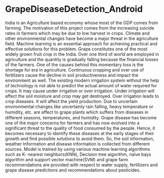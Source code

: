# GrapeDiseaseDetection_Android
India is an Agriculture based economy whose most of the GDP comes from farming. 
The motivation of this project comes from the increasing suicide rates in farmers which may be due to low harvest in crops. 
Climate and other environmental changes have become a major threat in the agriculture field. 
Machine learning is an essential approach for achieving practical and effective solutions for this problem. Grape constitutes one of the most widely grown fruit crop in the India. Over one third of world are employed in agriculture and the quantity is gradually falling because the financial losses of the farmers. One of the causes behind this momentary loss is the shortage for era in agriculture. Continuous cropping and over use of fertilizers cause the decline in soil productiveness and impact the environment as well. The existing modern irrigation system without the help of technology is not able to predict the actual amount of water required for crops. It may cause under irrigation or over irrigation. Under irrigation will affect the soil moisture and crop may get destroyed. Over irrigation leads to crop diseases. It will affect the yield production. Due to uncertain environmental changes like uncertainly rain falling, heavy temperature or humidity, etc. are affect to grape plants which suﬀers from diseases in different seasons, temperatures, and humidity. Grape disease has become one of the major concerns for farmers and has now evolved into a significant threat to the quality of food consumed by the people. Hence, it becomes necessary to identify these diseases at the early stages of their growth and find possible solutions to avoid them. So, the soil information, weather Information and disease information is collected from different sources. Model is trained by using various machine learning algorithms such as K- nearest neighbors(KNN), Decision tree algorithm, naïve bays algorithm and support vector machine(SVM) and grape farm recommendations are provided with respect to water supply, fertilizers and grape disease predictions and recommendations about pesticides.
